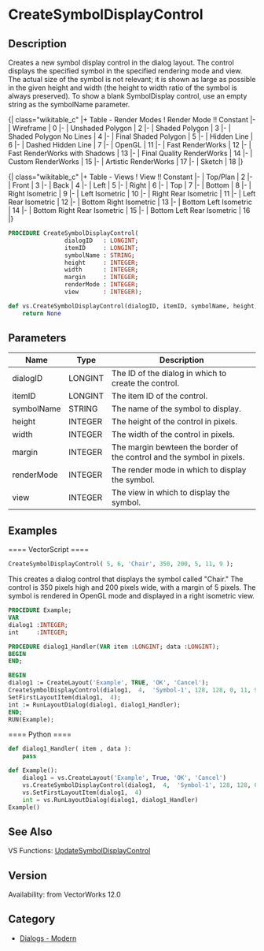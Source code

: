 # CreateSymbolDisplayControl

## Description
Creates a new symbol display control in the dialog layout.  The control displays the specified symbol in the specified rendering mode and view.  The actual size of the symbol is not relevant; it is shown as large as possible in the given height and width (the height to width ratio of the symbol is always preserved).  To show a blank SymbolDisplay control, use an empty string as the symbolName parameter.

{| class="wikitable_c"
|+ Table - Render Modes
! Render Mode !! Constant
|-
| Wireframe
| 0
|-
| Unshaded Polygon
| 2
|-
| Shaded Polygon
| 3
|-
| Shaded Polygon No Lines
| 4
|-
| Final Shaded Polygon
| 5
|-
| Hidden Line
| 6
|-
| Dashed Hidden Line
| 7
|-
| OpenGL
| 11
|-
| Fast RenderWorks
| 12
|-
| Fast RenderWorks with Shadows
| 13
|-
| Final Quality RenderWorks
| 14
|-
| Custom RenderWorks
| 15
|-
| Artistic RenderWorks
| 17
|-
| Sketch
| 18
|}

{| class="wikitable_c"
|+ Table - Views
! View !! Constant
|-
| Top/Plan
| 2
|-
| Front
| 3
|-
| Back
| 4
|-
| Left
| 5
|-
| Right
| 6
|-
| Top
| 7
|-
| Bottom
| 8
|-
| Right Isometric
| 9
|-
| Left Isometric
| 10
|-
| Right Rear Isometric
| 11
|-
| Left Rear Isometric
| 12
|-
| Bottom Right Isometric
| 13
|-
| Bottom Left Isometric
| 14
|-
| Bottom Right Rear Isometric
| 15
|-
| Bottom Left Rear Isometric
| 16
|}

```pascal
PROCEDURE CreateSymbolDisplayControl(
				dialogID   : LONGINT;
				itemID     : LONGINT;
				symbolName : STRING;
				height     : INTEGER;
				width      : INTEGER;
				margin     : INTEGER;
				renderMode : INTEGER;
				view       : INTEGER);
```

```python
def vs.CreateSymbolDisplayControl(dialogID, itemID, symbolName, height, width, margin, renderMode, view):
    return None
```

## Parameters
|Name|Type|Description|
|---|---|---|
|dialogID|LONGINT|The ID of the dialog in which to create the control.|
|itemID|LONGINT|The item ID of the control.|
|symbolName|STRING|The name of the symbol to display.|
|height|INTEGER|The height of the control in pixels.|
|width|INTEGER|The width of the control in pixels.|
|margin|INTEGER|The margin bewteen the border of the control and the symbol in pixels.|
|renderMode|INTEGER|The render mode in which to display the symbol.|
|view|INTEGER|The view in which to display the symbol.|

## Examples
==== VectorScript ====
```pascal
CreateSymbolDisplayControl( 5, 6, 'Chair', 350, 200, 5, 11, 9 );
```
This creates a dialog control that displays the symbol called &quot;Chair.&quot;  The control is 350 pixels high and 200 pixels wide, with a margin of 5 pixels.  The symbol is rendered in OpenGL mode and displayed in a right isometric view.
```pascal
PROCEDURE Example;
VAR
dialog1 :INTEGER;
int     :INTEGER;

PROCEDURE dialog1_Handler(VAR item :LONGINT; data :LONGINT);
BEGIN
END;

BEGIN
dialog1 := CreateLayout('Example', TRUE, 'OK', 'Cancel');
CreateSymbolDisplayControl(dialog1,  4,  'Symbol-1', 128, 128, 0, 11, 9);
SetFirstLayoutItem(dialog1,  4);
int := RunLayoutDialog(dialog1, dialog1_Handler);
END;
RUN(Example);
```
==== Python ====
```python
def dialog1_Handler( item , data ):
	pass

def Example():
	dialog1 = vs.CreateLayout('Example', True, 'OK', 'Cancel')
	vs.CreateSymbolDisplayControl(dialog1,  4,  'Symbol-1', 128, 128, 0, 11, 9)
	vs.SetFirstLayoutItem(dialog1,  4)
	int = vs.RunLayoutDialog(dialog1, dialog1_Handler)
Example()
```

## See Also
VS Functions:
[UpdateSymbolDisplayControl](UpdateSymbolDisplayControl.md)

## Version
Availability: from VectorWorks 12.0

## Category
* [Dialogs - Modern](../Categories/Dialogs%20-%20Modern.md)
